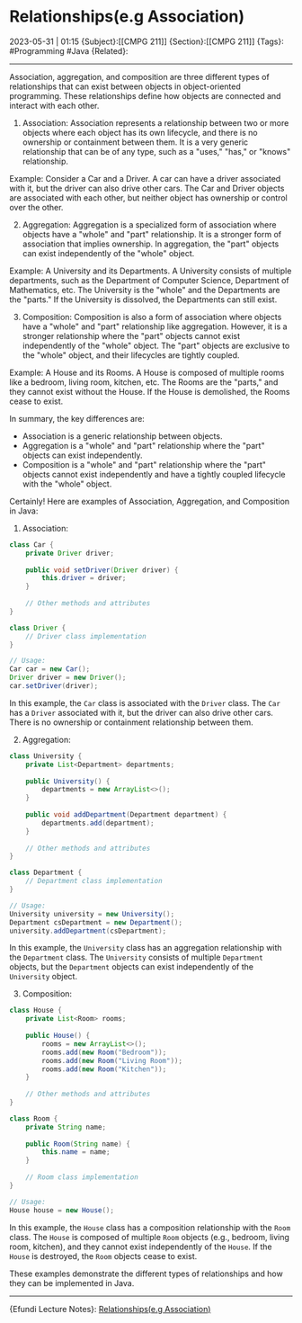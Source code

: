 # Relationships(e.g Association)
2023-05-31 | 01:15
{Subject}:[[CMPG 211]]
{Section}:[[CMPG 211]]
{Tags}: #Programming #Java 
{Related}:

--- 
Association, aggregation, and composition are three different types of relationships that can exist between objects in object-oriented programming. These relationships define how objects are connected and interact with each other.

1. Association:
Association represents a relationship between two or more objects where each object has its own lifecycle, and there is no ownership or containment between them. It is a very generic relationship that can be of any type, such as a "uses," "has," or "knows" relationship.

Example: Consider a Car and a Driver. A car can have a driver associated with it, but the driver can also drive other cars. The Car and Driver objects are associated with each other, but neither object has ownership or control over the other.

2. Aggregation:
Aggregation is a specialized form of association where objects have a "whole" and "part" relationship. It is a stronger form of association that implies ownership. In aggregation, the "part" objects can exist independently of the "whole" object.

Example: A University and its Departments. A University consists of multiple departments, such as the Department of Computer Science, Department of Mathematics, etc. The University is the "whole" and the Departments are the "parts." If the University is dissolved, the Departments can still exist.

3. Composition:
Composition is also a form of association where objects have a "whole" and "part" relationship like aggregation. However, it is a stronger relationship where the "part" objects cannot exist independently of the "whole" object. The "part" objects are exclusive to the "whole" object, and their lifecycles are tightly coupled.

Example: A House and its Rooms. A House is composed of multiple rooms like a bedroom, living room, kitchen, etc. The Rooms are the "parts," and they cannot exist without the House. If the House is demolished, the Rooms cease to exist.

In summary, the key differences are:
- Association is a generic relationship between objects.
- Aggregation is a "whole" and "part" relationship where the "part" objects can exist independently.
- Composition is a "whole" and "part" relationship where the "part" objects cannot exist independently and have a tightly coupled lifecycle with the "whole" object.

Certainly! Here are examples of Association, Aggregation, and Composition in Java:

1. Association:
```java
class Car {
    private Driver driver;
    
    public void setDriver(Driver driver) {
        this.driver = driver;
    }
    
    // Other methods and attributes
}

class Driver {
    // Driver class implementation
}

// Usage:
Car car = new Car();
Driver driver = new Driver();
car.setDriver(driver);
```

In this example, the `Car` class is associated with the `Driver` class. The `Car` has a `Driver` associated with it, but the driver can also drive other cars. There is no ownership or containment relationship between them.

2. Aggregation:
```java
class University {
    private List<Department> departments;
    
    public University() {
        departments = new ArrayList<>();
    }
    
    public void addDepartment(Department department) {
        departments.add(department);
    }
    
    // Other methods and attributes
}

class Department {
    // Department class implementation
}

// Usage:
University university = new University();
Department csDepartment = new Department();
university.addDepartment(csDepartment);
```

In this example, the `University` class has an aggregation relationship with the `Department` class. The `University` consists of multiple `Department` objects, but the `Department` objects can exist independently of the `University` object.

3. Composition:
```java
class House {
    private List<Room> rooms;
    
    public House() {
        rooms = new ArrayList<>();
        rooms.add(new Room("Bedroom"));
        rooms.add(new Room("Living Room"));
        rooms.add(new Room("Kitchen"));
    }
    
    // Other methods and attributes
}

class Room {
    private String name;
    
    public Room(String name) {
        this.name = name;
    }
    
    // Room class implementation
}

// Usage:
House house = new House();
```

In this example, the `House` class has a composition relationship with the `Room` class. The `House` is composed of multiple `Room` objects (e.g., bedroom, living room, kitchen), and they cannot exist independently of the `House`. If the `House` is destroyed, the `Room` objects cease to exist.

These examples demonstrate the different types of relationships and how they can be implemented in Java.

--- 
{Efundi Lecture Notes}: [Relationships(e.g Association)]()